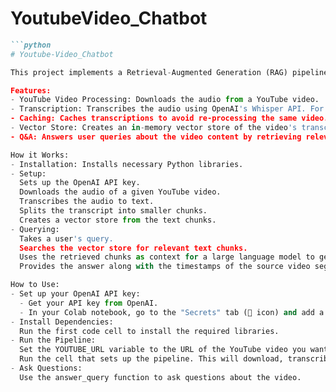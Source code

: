 # YoutubeVideo_Chatbot

```markdown
```python
# Youtube-Video_Chatbot

This project implements a Retrieval-Augmented Generation (RAG) pipeline to answer questions about a YouTube video. It uses OpenAI's Whisper for transcription, yt-dlp for downloading audio, and a vector store for efficient retrieval of relevant information.

Features:
- YouTube Video Processing: Downloads the audio from a YouTube video.
- Transcription: Transcribes the audio using OpenAI's Whisper API. For large audio files, it splits the audio into manageable chunks.
- Caching: Caches transcriptions to avoid re-processing the same video.
- Vector Store: Creates an in-memory vector store of the video's transcript for efficient similarity search.
- Q&A: Answers user queries about the video content by retrieving relevant text chunks and using a large language model to generate an answer.

How it Works:
- Installation: Installs necessary Python libraries.
- Setup:
  Sets up the OpenAI API key.
  Downloads the audio of a given YouTube video.
  Transcribes the audio to text.
  Splits the transcript into smaller chunks.
  Creates a vector store from the text chunks.
- Querying:
  Takes a user's query.
  Searches the vector store for relevant text chunks.
  Uses the retrieved chunks as context for a large language model to generate an answer.
  Provides the answer along with the timestamps of the source video segments.

How to Use:
- Set up your OpenAI API key:
  - Get your API key from OpenAI.
  - In your Colab notebook, go to the "Secrets" tab (🔑 icon) and add a new secret named OPENAI_API_KEY with your API key as the value.
- Install Dependencies:
  Run the first code cell to install the required libraries.
- Run the Pipeline:
  Set the YOUTUBE_URL variable to the URL of the YouTube video you want to query.
  Run the cell that sets up the pipeline. This will download, transcribe, and create the vector store.
- Ask Questions:
  Use the answer_query function to ask questions about the video.

